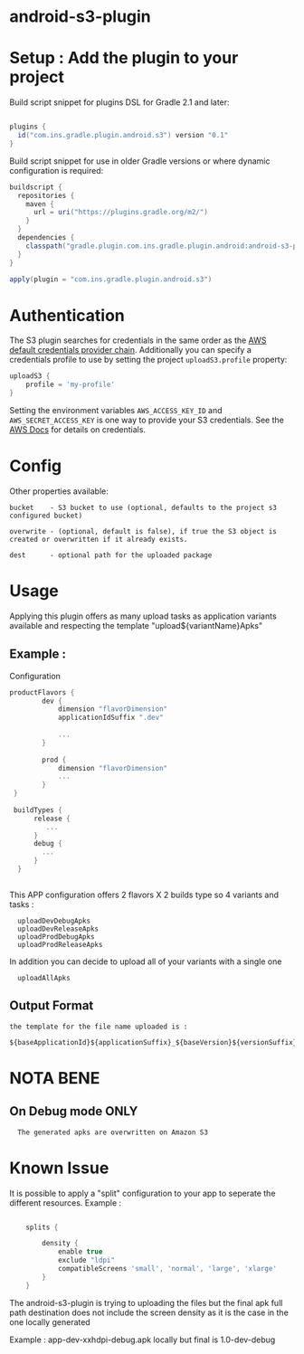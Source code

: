 ﻿# android-s3-plugin


# Setup : Add the plugin to your project 
Build script snippet for plugins DSL for Gradle 2.1 and later:
```groovy

plugins {
  id("com.ins.gradle.plugin.android.s3") version "0.1"
}

```
Build script snippet for use in older Gradle versions or where dynamic configuration is required:
```groovy
buildscript {
  repositories {
    maven {
      url = uri("https://plugins.gradle.org/m2/")
    }
  }
  dependencies {
    classpath("gradle.plugin.com.ins.gradle.plugin.android:android-s3-plugin:0.1")
  }
}

apply(plugin = "com.ins.gradle.plugin.android.s3")


```

# Authentication

The S3 plugin searches for credentials in the same order as the [AWS default credentials provider chain](http://docs.aws.amazon.com/AWSJavaSDK/latest/javadoc/com/amazonaws/auth/DefaultAWSCredentialsProviderChain.html). Additionally you can specify a credentials profile to use by setting the project `uploadS3.profile` property:

```groovy
uploadS3 {
    profile = 'my-profile'
}
```

Setting the environment variables `AWS_ACCESS_KEY_ID` and `AWS_SECRET_ACCESS_KEY` is one way to provide your S3 credentials. See the [AWS Docs](http://docs.aws.amazon.com/cli/latest/userguide/cli-chap-getting-started.html) for details on credentials.


# Config

Other properties available:

    bucket    - S3 bucket to use (optional, defaults to the project s3 configured bucket)

    overwrite - (optional, default is false), if true the S3 object is created or overwritten if it already exists.

    dest      - optional path for the uploaded package 


# Usage

Applying this plugin offers as many upload tasks as application variants available and respecting the template "upload${variantName}Apks"

## Example :

Configuration
```kotlin 
productFlavors {
        dev {
            dimension "flavorDimension"
            applicationIdSuffix ".dev"
            
            ...
        }
    
        prod {
            dimension "flavorDimension"
            ...
        }
 }
    
 buildTypes {
      release {
         ...
      }
      debug { 
        ...
      }
  }
    
```

This APP configuration offers 2 flavors X 2 builds type so 4 variants and tasks : 
  ```
    uploadDevDebugApks
    uploadDevReleaseApks
    uploadProdDebugApks
    uploadProdReleaseApks
  ```

In addition you can decide to upload all of your variants with a single one

```
  uploadAllApks
```

 ## Output Format 
    
    the template for the file name uploaded is :
    
    ${baseApplicationId}${applicationSuffix}_${baseVersion}${versionSuffix}.apk


# NOTA BENE 
  ## On Debug mode ONLY
      The generated apks are overwritten on Amazon S3
 
# Known Issue

It is possible to apply a "split" configuration to your app to seperate the different resources.  Example :

```groovy

    splits {

        density {
            enable true
            exclude "ldpi"
            compatibleScreens 'small', 'normal', 'large', 'xlarge'
        }
    }

```

The android-s3-plugin is trying to uploading the files but the final apk full path destination does not include the screen density as it is the case in the one locally generated 

Example : app-dev-xxhdpi-debug.apk locally but final is 1.0-dev-debug


